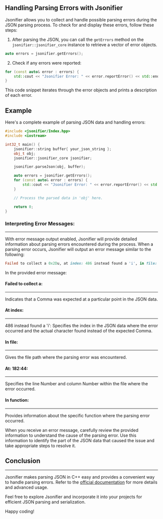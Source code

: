 ## Handling Parsing Errors with Jsonifier

Jsonifier allows you to collect and handle possible parsing errors during the JSON parsing process. To check for and display these errors, follow these steps:

1. After parsing the JSON, you can call the `getErrors` method on the `jsonifier::jsonifier_core` instance to retrieve a vector of error objects.

```cpp
auto errors = jsonifier.getErrors();
```

2. Check if any errors were reported:

```cpp
for (const auto& error : errors) {
    std::cout << "Jsonifier Error: " << error.reportError() << std::endl;
}
```

This code snippet iterates through the error objects and prints a description of each error.

## Example

Here's a complete example of parsing JSON data and handling errors:

```cpp
#include <jsonifier/Index.hpp>
#include <iostream>

int32_t main() {
    jsonifier::string buffer{ your_json_string };
    obj_t obj;
    jsonifier::jsonifier_core jsonifier;

    jsonifier.parseJson(obj, buffer);

    auto errors = jsonifier.getErrors();
    for (const auto& error : errors) {
        std::cout << "Jsonifier Error: " << error.reportError() << std::endl;
    }

    // Process the parsed data in 'obj' here.

    return 0;
}
```

### Interpreting Error Messages:
----
With error message output enabled, Jsonifier will provide detailed information about parsing errors encountered during the process. When a parsing error occurs, Jsonifier will output an error message similar to the following:

```ruby
Failed to collect a 0x2Du, at index: 486 instead found a 'i', in file: C:\Users\Chris\source\repos\Jsonifier\Build\Windows-Release-Dev\_deps\jsonifier-src\Include\jsonifier/Parse_Impl.hpp, at: 182:44, in function: void __cdecl JsonifierInternal::ParseNoKeys::impl<true,struct DiscordCoreInternal::WebSocketMessage>(struct DiscordCoreInternal::WebSocketMessage &,class JsonifierInternal::SimdStructuralIterator &)().
```
In the provided error message:

 #### Failed to collect __**a**__:
 ----
 Indicates that a Comma was expected at a particular point in the JSON data.
 #### At __**index**__: 
 ----
 486 instead found a 'i': Specifies the index in the JSON data where the error occurred and the actual character found instead of the expected Comma.
 #### In __**file**__: 
 ----
 Gives the file path where the parsing error was encountered.
 #### At: __**182:44**__: 
 ----
 Specifies the line Number and column Number within the file where the error occurred.
 #### In __**function**__: 
 ----
 Provides information about the specific function where the parsing error occurred.

 When you receive an error message, carefully review the provided information to understand the cause of the parsing error. Use this information to identify the part of the JSON data that caused the issue and take appropriate steps to resolve it.
 
## Conclusion
----
Jsonifier makes parsing JSON in C++ easy and provides a convenient way to handle parsing errors. Refer to the [official documentation](https://github.com/RealTimeChris/jsonifier) for more details and advanced usage.

Feel free to explore Jsonifier and incorporate it into your projects for efficient JSON parsing and serialization.

Happy coding!
